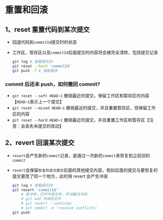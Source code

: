 # 重置和回滚

## 1、reset 重置代码到某次提交

- 回退代码到`commitId`提交时的状态
- 工作区、暂存区以及`commitId`后面提交的内容将会被完全清除，包括提交记录

  ```bash
  git log # 查看提交ID
  git reset --hard 'commitId'
  git push -f # 强制推送
  ```

### commit 后还未 push，如何撤回 commit?

- `git reset --soft HEAD~1` 撤销最近的提交，保留工作区和暂存区的内容【`HEAD~1`表示上一个提交】
- `git reset --mixed HEAD~1` 撤销最近的提交，并且重置暂存区，但保留工作区的内容
- `git reset --hard HEAD~1` 撤销最近的提交，并且重置工作区和暂存区【注意：会丢失未提交的改动】

## 2、revert 回滚某次提交

- `revert`会产生新的`commit`记录，是通过一次新的`commit`来恢复到之前旧的`commit`
- `revert`会保留`恢复的该次提交`后面的其他提交内容，假如后面的提交与要恢复的提交更改了同一个地方，此时用 revert 会产生冲突

  ```bash
  git log # 查看提交ID
  git revert 'commitId'
      # 若冲突，打开冲突文件，手动解决冲突
      # git add 冲突的文件
      # git revert --continue
      # git commit -m 'resolve conflicts'
  git push
  ```
